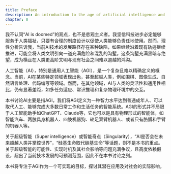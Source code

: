 ```yaml
---
title: Preface
description: An introduction to the age of artificial intelligence and its transformative impact on society
chapter: 0
---
```


我不认同“AI is doomed”的观点，也不是悲观主义者。我坚信科技进步必定能够服务于人类福祉，只要有合理的制度设计以促使人类能够负责任地使用。然而，理性分析告诉我，当前AI技术的发展路径存在某种缺陷，如果继续沿着现有轨迹继续推进，可能会将人类文明引向一道充满危险和混乱的沟堑。这条沟堑充满黑暗与绝望，成为横亘在人类更高阶文明与现有社会之间难以逾越的鸿沟。

人工智能（AI），特别是通用人工智能（AGI），是一个复杂且难以精确定义的概念。当前，AI在某些特定领域表现出色，甚至超越人类，例如围棋、图像生成、自然语言处理、代码编写等领域。然而，在其他领域，AI与人类的灵活性和通用性相比，仍有显著差距，如多任务适应、常识推理和复杂物理环境中的交互。

本书讨论AI主要是指AGI，我们将AGI定义为一种智力水平达到普通成年人、可以取代人工、能够完成大多数日常工作和生活任务的智能系统。AGI的形式并不局限于人工智能助手如ChatGPT、Claude等，它也可以是具有物理形式的智能体，如智能汽车、两肢具身机器人、四肢机器狗、轮足双臂机器人、或者只有胳膊和手臂的机器人等。

关于超级智能（Super intelligence）或智能奇点（Singularity），“AI是否会在未来超越人类并掌控世界”，“硅基生命取代碳基生命”等话题，则不是本书的重点。关于超级智能的可能性、实现时机及其社会影响等问题充满争议，且高度依赖假设，超出了当前技术发展的可预测范围，因此不在本书讨论之列。

本书将专注于AGI作为一个可实现的目标，探讨其潜在应用及对社会的实际影响。
